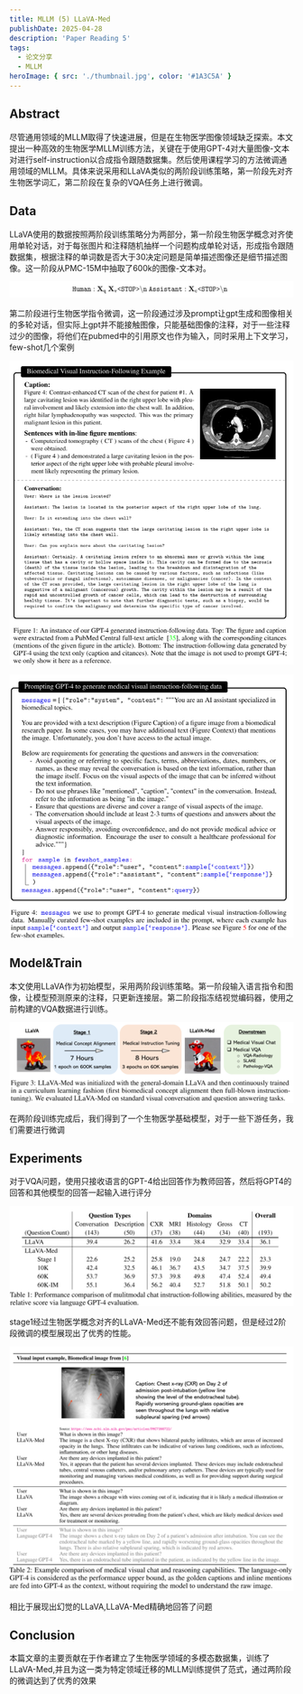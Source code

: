 ```yaml
---
title: MLLM (5) LLaVA-Med
publishDate: 2025-04-28
description: 'Paper Reading 5'
tags:
  - 论文分享
  - MLLM
heroImage: { src: './thumbnail.jpg', color: '#1A3C5A' }
---
```


##  Abstract

尽管通用领域的MLLM取得了快速进展，但是在生物医学图像领域缺乏探索。本文提出一种高效的生物医学MLLM训练方法，关键在于使用GPT-4对大量图像-文本对进行self-instruction以合成指令跟随数据集。然后使用课程学习的方法微调通用领域的MLLM。具体来说采用和LLaVA类似的两阶段训练策略，第一阶段先对齐生物医学词汇，第二阶段在复杂的VQA任务上进行微调。

## Data

LLaVA使用的数据按照两阶段训练策略分为两部分，第一阶段生物医学概念对齐使用单轮对话，对于每张图片和注释随机抽样一个问题构成单轮对话，形成指令跟随数据集，根据注释的单词数是否大于30决定问题是简单描述图像还是细节描述图像。这一阶段从PMC-15M中抽取了600k的图像-文本对。

![image-20250430153626550](image-1.png)

第二阶段进行生物医学指令微调，这一阶段通过涉及prompt让gpt生成和图像相关的多轮对话，但实际上gpt并不能接触图像，只能基础图像的注释，对于一些注释过少的图像，将他们在pubmed中的引用原文也作为输入，同时采用上下文学习，few-shot几个案例

![image-20250430154625208](image-2.png)

![image-20250430155057999](image-3.png)

## Model&Train

本文使用LLaVA作为初始模型，采用两阶段训练策略。第一阶段输入语言指令和图像，让模型预测原来的注释，只更新连接层。第二阶段指冻结视觉编码器，使用之前构建的VQA数据进行训练。

![image-20250430155417248](image-4.png)

在两阶段训练完成后，我们得到了一个生物医学基础模型，对于一些下游任务，我们需要进行微调

## Experiments

对于VQA问题，使用只接收语言的GPT-4给出回答作为教师回答，然后将GPT4的回答和其他模型的回答一起输入进行评分

![image-20250430182952204](image-5.png)



stage1经过生物医学概念对齐的LLaVA-Med还不能有效回答问题，但是经过2阶段微调的模型展现出了优秀的性能。

![image-20250430183955716](image-6.png)

相比于展现出幻觉的LLaVA,LLaVA-Med精确地回答了问题

## Conclusion

本篇文章的主要贡献在于作者建立了生物医学领域的多模态数据集，训练了LLaVA-Med,并且为这一类为特定领域迁移的MLLM训练提供了范式，通过两阶段的微调达到了优秀的效果
